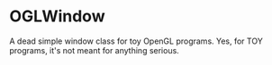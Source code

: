 OGLWindow
=========

A dead simple window class for toy OpenGL programs. Yes, for TOY programs, it's not meant for anything serious.
